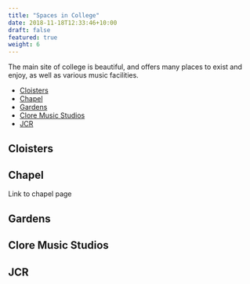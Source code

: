 ```yaml
---
title: "Spaces in College"
date: 2018-11-18T12:33:46+10:00
draft: false
featured: true
weight: 6
---
```


The main site of college is beautiful, and offers many places to exist and enjoy, as well as various music facilities.

- [Cloisters](#cloisters)
- [Chapel](#chapel)
- [Gardens](#gardens)
- [Clore Music Studios](#clore-music-studios)
- [JCR](#jcr)

## Cloisters

## Chapel
Link to chapel page

## Gardens

## Clore Music Studios

## JCR



